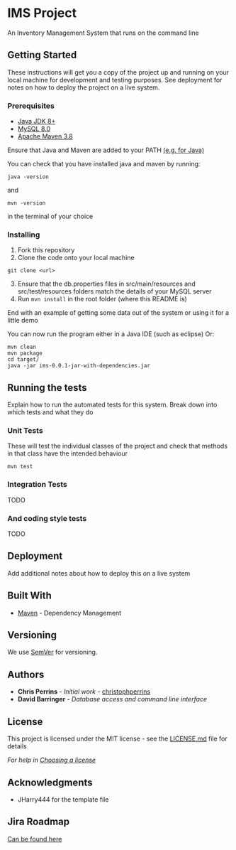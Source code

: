 # IMS Project

An Inventory Management System that runs on the command line

## Getting Started

These instructions will get you a copy of the project up and running on your local machine for development and testing purposes. See deployment for notes on how to deploy the project on a live system.


### Prerequisites

- [Java JDK 8+](https://www.oracle.com/java/technologies/javase-downloads.html)
- [MySQL 8.0](https://dev.mysql.com/downloads/installer/)
- [Apache Maven 3.8](https://maven.apache.org/download.cgi)

Ensure that Java and Maven are added to your PATH
[(e.g. for Java)](https://docs.oracle.com/cd/E19182-01/820-7851/inst_cli_jdk_javahome_t/)

You can check that you have installed java and maven by running:
```
java -version
```
and
```
mvn -version
```
in the terminal of your choice

### Installing

1. Fork this repository
2. Clone the code onto your local machine

```
git clone <url>
```

3. Ensure that the db.properties files in src/main/resources and src/test/resources folders match the details of your MySQL server
4. Run `mvn install` in the root folder (where this README is)

End with an example of getting some data out of the system or using it for a little demo

You can now run the program either in a Java IDE (such as eclipse)
Or:
```
mvn clean
mvn package
cd target/
java -jar ims-0.0.1-jar-with-dependencies.jar
```

## Running the tests

Explain how to run the automated tests for this system. Break down into which tests and what they do

### Unit Tests 

These will test the individual classes of the project and check that methods in that class have the intended behaviour

```
mvn test
```

### Integration Tests
TODO

### And coding style tests
TODO

## Deployment

Add additional notes about how to deploy this on a live system

## Built With

* [Maven](https://maven.apache.org/) - Dependency Management

## Versioning

We use [SemVer](http://semver.org/) for versioning.

## Authors

* **Chris Perrins** - *Initial work* - [christophperrins](https://github.com/christophperrins)
* **David Barringer** - *Database access and command line interface*

## License

This project is licensed under the MIT license - see the [LICENSE.md](LICENSE.md) file for details 

*For help in [Choosing a license](https://choosealicense.com/)*

## Acknowledgments

* JHarry444 for the template file

## Jira Roadmap
[Can be found here](https://dbarringer.atlassian.net/jira/software/projects/IMS/boards/3/roadmap?selectedIssue=IMS-1)
